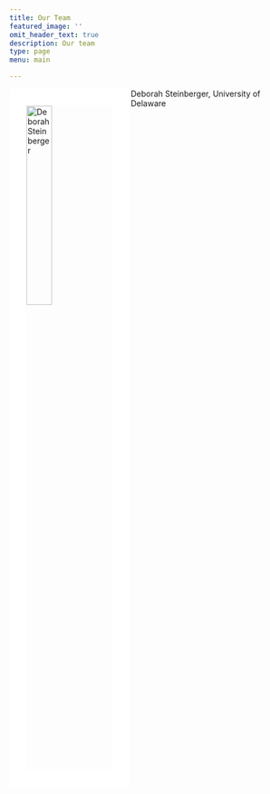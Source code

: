 ```yaml
---
title: Our Team
featured_image: ''
omit_header_text: true
description: Our team
type: page
menu: main

---
```


<img style="border:30px solid white;" src="/team/dbs.jpeg" alt="Deborah Steinberger" width="30%" align="left" />
Deborah Steinberger, University of Delaware
